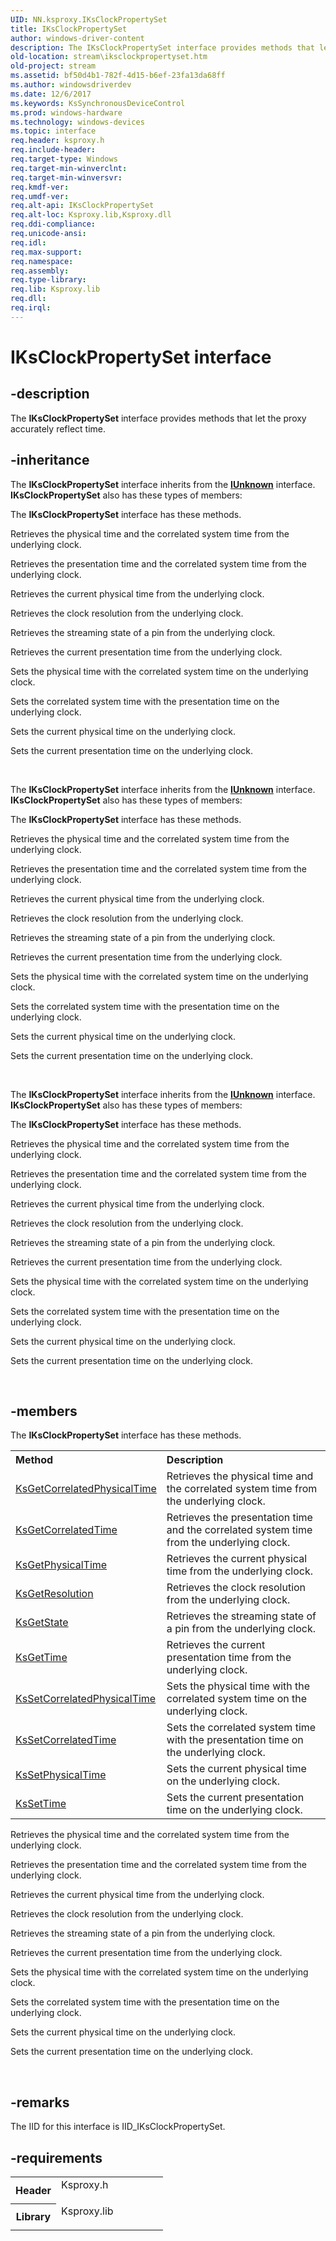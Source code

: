 ```yaml
---
UID: NN.ksproxy.IKsClockPropertySet
title: IKsClockPropertySet
author: windows-driver-content
description: The IKsClockPropertySet interface provides methods that let the proxy accurately reflect time.
old-location: stream\iksclockpropertyset.htm
old-project: stream
ms.assetid: bf50d4b1-782f-4d15-b6ef-23fa13da68ff
ms.author: windowsdriverdev
ms.date: 12/6/2017
ms.keywords: KsSynchronousDeviceControl
ms.prod: windows-hardware
ms.technology: windows-devices
ms.topic: interface
req.header: ksproxy.h
req.include-header: 
req.target-type: Windows
req.target-min-winverclnt: 
req.target-min-winversvr: 
req.kmdf-ver: 
req.umdf-ver: 
req.alt-api: IKsClockPropertySet
req.alt-loc: Ksproxy.lib,Ksproxy.dll
req.ddi-compliance: 
req.unicode-ansi: 
req.idl: 
req.max-support: 
req.namespace: 
req.assembly: 
req.type-library: 
req.lib: Ksproxy.lib
req.dll: 
req.irql: 
---
```


# IKsClockPropertySet interface



## -description
The <b>IKsClockPropertySet</b> interface provides methods that let the proxy accurately reflect time.


## -inheritance
The <b xmlns:loc="http://microsoft.com/wdcml/l10n">IKsClockPropertySet</b> interface inherits from the <a href="com.iunknown" xmlns:loc="http://microsoft.com/wdcml/l10n"><b>IUnknown</b></a> interface. <b>IKsClockPropertySet</b> also has these types of members:

The <b>IKsClockPropertySet</b> interface has these methods.

Retrieves the physical time and the correlated system time from the underlying clock.

Retrieves the presentation time and the correlated system time from the underlying clock.

Retrieves the current physical time from the underlying clock. 

Retrieves the clock resolution from the underlying clock.

Retrieves the streaming state of a pin from the underlying clock.

Retrieves the current presentation time from the underlying clock.

Sets the physical time with the correlated system time on the underlying clock.

Sets the correlated system time with the presentation time on the underlying clock.

Sets the current physical time on the underlying clock.

Sets the current presentation time on the underlying clock.

 

The <b xmlns:loc="http://microsoft.com/wdcml/l10n">IKsClockPropertySet</b> interface inherits from the <a href="com.iunknown" xmlns:loc="http://microsoft.com/wdcml/l10n"><b>IUnknown</b></a> interface. <b>IKsClockPropertySet</b> also has these types of members:

The <b>IKsClockPropertySet</b> interface has these methods.

Retrieves the physical time and the correlated system time from the underlying clock.

Retrieves the presentation time and the correlated system time from the underlying clock.

Retrieves the current physical time from the underlying clock. 

Retrieves the clock resolution from the underlying clock.

Retrieves the streaming state of a pin from the underlying clock.

Retrieves the current presentation time from the underlying clock.

Sets the physical time with the correlated system time on the underlying clock.

Sets the correlated system time with the presentation time on the underlying clock.

Sets the current physical time on the underlying clock.

Sets the current presentation time on the underlying clock.

 

The <b xmlns:loc="http://microsoft.com/wdcml/l10n">IKsClockPropertySet</b> interface inherits from the <a href="com.iunknown" xmlns:loc="http://microsoft.com/wdcml/l10n"><b>IUnknown</b></a> interface. <b>IKsClockPropertySet</b> also has these types of members:

The <b>IKsClockPropertySet</b> interface has these methods.

Retrieves the physical time and the correlated system time from the underlying clock.

Retrieves the presentation time and the correlated system time from the underlying clock.

Retrieves the current physical time from the underlying clock. 

Retrieves the clock resolution from the underlying clock.

Retrieves the streaming state of a pin from the underlying clock.

Retrieves the current presentation time from the underlying clock.

Sets the physical time with the correlated system time on the underlying clock.

Sets the correlated system time with the presentation time on the underlying clock.

Sets the current physical time on the underlying clock.

Sets the current presentation time on the underlying clock.

 

## -members
The <b>IKsClockPropertySet</b> interface has these methods.
<table class="members" id="memberListMethods">
<tr>
<th align="left" width="37%">Method</th>
<th align="left" width="63%">Description</th>
</tr>
<tr data="declared;">
<td align="left" width="37%">
<a href="stream.iksclockpropertyset_ksgetcorrelatedphysicaltime">KsGetCorrelatedPhysicalTime</a>
</td>
<td align="left" width="63%">
Retrieves the physical time and the correlated system time from the underlying clock.
</td>
</tr>
<tr data="declared;">
<td align="left" width="37%">
<a href="stream.iksclockpropertyset_ksgetcorrelatedtime">KsGetCorrelatedTime</a>
</td>
<td align="left" width="63%">
Retrieves the presentation time and the correlated system time from the underlying clock.
</td>
</tr>
<tr data="declared;">
<td align="left" width="37%">
<a href="stream.iksclockpropertyset_ksgetphysicaltime">KsGetPhysicalTime</a>
</td>
<td align="left" width="63%">
Retrieves the current physical time from the underlying clock. 
</td>
</tr>
<tr data="declared;">
<td align="left" width="37%">
<a href="stream.iksclockpropertyset_ksgetresolution">KsGetResolution</a>
</td>
<td align="left" width="63%">
Retrieves the clock resolution from the underlying clock.
</td>
</tr>
<tr data="declared;">
<td align="left" width="37%">
<a href="stream.iksclockpropertyset_ksgetstate">KsGetState</a>
</td>
<td align="left" width="63%">
Retrieves the streaming state of a pin from the underlying clock.
</td>
</tr>
<tr data="declared;">
<td align="left" width="37%">
<a href="stream.iksclockpropertyset_ksgettime">KsGetTime</a>
</td>
<td align="left" width="63%">
Retrieves the current presentation time from the underlying clock.
</td>
</tr>
<tr data="declared;">
<td align="left" width="37%">
<a href="stream.iksclockpropertyset_kssetcorrelatedphysicaltime">KsSetCorrelatedPhysicalTime</a>
</td>
<td align="left" width="63%">
Sets the physical time with the correlated system time on the underlying clock.
</td>
</tr>
<tr data="declared;">
<td align="left" width="37%">
<a href="stream.iksclockpropertyset_kssetcorrelatedtime">KsSetCorrelatedTime</a>
</td>
<td align="left" width="63%">
Sets the correlated system time with the presentation time on the underlying clock.
</td>
</tr>
<tr data="declared;">
<td align="left" width="37%">
<a href="stream.iksclockpropertyset_kssetphysicaltime">KsSetPhysicalTime</a>
</td>
<td align="left" width="63%">
Sets the current physical time on the underlying clock.
</td>
</tr>
<tr data="declared;">
<td align="left" width="37%">
<a href="stream.iksclockpropertyset_kssettime">KsSetTime</a>
</td>
<td align="left" width="63%">
Sets the current presentation time on the underlying clock.
</td>
</tr>
</table>Retrieves the physical time and the correlated system time from the underlying clock.

Retrieves the presentation time and the correlated system time from the underlying clock.

Retrieves the current physical time from the underlying clock. 

Retrieves the clock resolution from the underlying clock.

Retrieves the streaming state of a pin from the underlying clock.

Retrieves the current presentation time from the underlying clock.

Sets the physical time with the correlated system time on the underlying clock.

Sets the correlated system time with the presentation time on the underlying clock.

Sets the current physical time on the underlying clock.

Sets the current presentation time on the underlying clock.

 

## -remarks
The IID for this interface is IID_IKsClockPropertySet.

## -requirements
<table>
<tr>
<th width="30%">
Header
</th>
<td width="70%">
<dl>
<dt>Ksproxy.h</dt>
</dl>
</td>
</tr>
<tr>
<th width="30%">
Library
</th>
<td width="70%">
<dl>
<dt>Ksproxy.lib</dt>
</dl>
</td>
</tr>
</table>